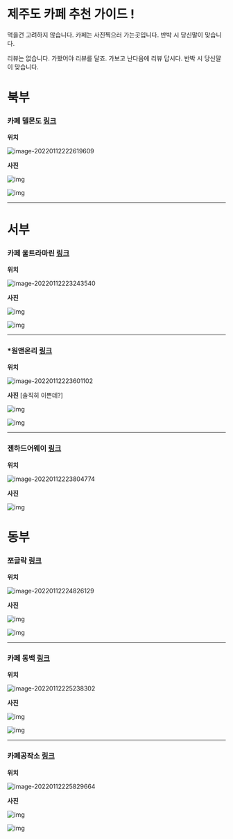 # 제주도 카페 추천 가이드 !

먹을건 고려하지 않습니다. 카페는 사진찍으러 가는곳입니다. 반박 시 당신말이 맞습니다.

리뷰는 없습니다. 가봤어야 리뷰를 달죠. 가보고 난다음에 리뷰 답시다. 반박 시 당신말이 맞습니다.

# 북부

### 카페 델몬도 [링크](https://place.map.kakao.com/26867476)

**위치**

![image-20220112222619609](https://img.jimbae.com/images/fdc326ec-b3bc-4291-bdb2-ae736934e5e5/image-20220112222619609.png)

**사진**

![img](https://img1.kakaocdn.net/relay/local/R1920x0/?fname=http%3A%2F%2Ft1.kakaocdn.net%2Fmystore%2FB87116466A854523A0CF2A787D1BE7F7)

![img](https://img1.kakaocdn.net/relay/local/R1920x0/?fname=http%3A%2F%2Fpostfiles3.naver.net%2FMjAxOTAyMTVfMTIy%2FMDAxNTUwMTU4MjQ5NDI2.x7dfiycC38BUCG5wSJfaxQo_OvlVC20EgHCXwWg20tsg.aKDeqJR50NhURje7PwfO4YAEQJ6gfyKPPSH0aFccwG0g.JPEG.dssong26%2FIMG_5810.jpg%3Ftype%3Dw773)



---

# 서부

### 카페 울트라마린 [링크](https://place.map.kakao.com/1915903142)

**위치** 

![image-20220112223243540](https://img.jimbae.com/images/517b3ed0-c55a-44d5-a44f-0a581bc08c61/image-20220112223243540.png)

**사진**

![img](https://img1.kakaocdn.net/relay/local/R1920x0/?fname=http%3A%2F%2Ft1.daumcdn.net%2Flocal%2FkakaomapPhoto%2Freview%2Fdee599d52133d540bcbec75b417e54055b4a25b6%3Foriginal)

![img](https://img1.kakaocdn.net/relay/local/R1920x0/?fname=http%3A%2F%2Ft1.daumcdn.net%2Flocal%2FkakaomapPhoto%2Freview%2F682dc5e52a3467fcbf845ba0350a3842c59b334c%3Foriginal)



---



### *원앤온리 [링크](https://place.map.kakao.com/217787831)

**위치**

![image-20220112223601102](https://img.jimbae.com/images/c1f3c164-e7d1-4126-8c48-b078c0c8d630/image-20220112223601102.png)

**사진** [솔직히 이쁜데?]

![img](https://img1.kakaocdn.net/relay/local/R1920x0/?fname=http%3A%2F%2Ft1.kakaocdn.net%2Fmystore%2F68203AEC4B9A4812B4E726DA31265EFC)

![img](https://img1.kakaocdn.net/relay/local/R1920x0/?fname=http%3A%2F%2Ft1.kakaocdn.net%2Fmystore%2F62B0BABFE31641BB9FD23A5B33E0335F)



---



### 젠하드어웨이 [링크](https://place.map.kakao.com/25412000)

**위치**

![image-20220112223804774](https://img.jimbae.com/images/51e45e66-c74f-4da4-a582-0c6d8ffb597e/image-20220112223804774.png)

**사진**

![img](https://dynamic-media-cdn.tripadvisor.com/media/photo-o/11/61/50/0b/zen-hideaway-jeju.jpg?w=1200&h=-1&s=1)



# 동부 

### 쪼글락 [링크](https://place.map.kakao.com/26532312)

**위치**

![image-20220112224826129](https://img.jimbae.com/images/d14d405e-39c5-4589-a41e-8ab30c5abde3/image-20220112224826129.png)

**사진**

![img](https://img1.kakaocdn.net/relay/local/R1920x0/?fname=http%3A%2F%2Ft1.kakaocdn.net%2Ffiy_reboot%2Fplace%2F874B10884D164619A661FBBB4486308E)

![img](https://img1.kakaocdn.net/relay/local/R1920x0/?fname=http%3A%2F%2Ft1.kakaocdn.net%2Ffiy_reboot%2Fplace%2F3B53FBAB0261400B9AEB56F05BE958DE)



---



### 카페 동백 [링크](https://place.map.kakao.com/1208953462)

**위치**

![image-20220112225238302](https://img.jimbae.com/images/2d1e9986-cfc0-4775-b3b3-20799e581ffe/image-20220112225238302.png)

**사진**

![img](https://img1.kakaocdn.net/relay/local/R1920x0/?fname=http%3A%2F%2Ft1.daumcdn.net%2Flocal%2FkakaomapPhoto%2Freview%2F9f030456f020baf0447571f9025de9ca177c6b71%3Foriginal)

![img](https://img1.kakaocdn.net/relay/local/R1920x0/?fname=http%3A%2F%2Ft1.daumcdn.net%2Flocal%2FkakaomapPhoto%2Freview%2Fe90df78afcfc66924ac41d99008d323b7e4811f5%3Foriginal)



---



### 카페공작소 [링크](https://place.map.kakao.com/18771353)

**위치**

![image-20220112225829664](https://img.jimbae.com/images/e5cc7226-87d7-43e9-9502-0cd21c6ba6ba/image-20220112225829664.png)

**사진**

![img](https://img1.kakaocdn.net/relay/local/R1920x0/?fname=http%3A%2F%2Ft1.daumcdn.net%2Flocalfiy%2FAF8F1BBF60E540B1A7743DD265E962BC)

![img](https://img1.kakaocdn.net/relay/local/R1920x0/?fname=http%3A%2F%2Ft1.daumcdn.net%2Flocal%2FkakaomapPhoto%2Freview%2F72fd71ea1c0e1425062ea12386fc4b156911ff43%3Foriginal)
